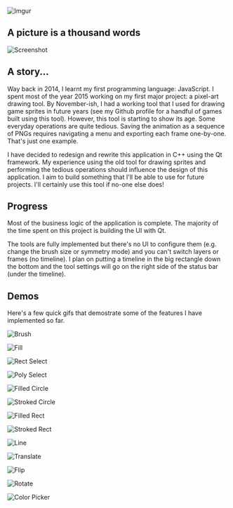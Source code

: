 ![Imgur](https://i.imgur.com/2Iqka11.png)

## A picture is a thousand words

![Screenshot](https://i.imgur.com/IrG6yZy.png)

## A story...

Way back in 2014, I learnt my first programming language: JavaScript. 
I spent most of the year 2015 working on my first major project: a pixel-art drawing tool. 
By November-ish, I had a working tool that I used for drawing game sprites in future years
(see my Github profile for a handful of games built using this tool).
However, this tool is starting to show its age. Some everyday operations are quite tedious.
Saving the animation as a sequence of PNGs requires navigating a menu and exporting
each frame one-by-one. That's just one example.

I have decided to redesign and rewrite this application in C++ using the Qt framework.
My experience using the old tool for drawing sprites and performing the tedious operations
should influence the design of this application. I aim to build something that I'll be able
to use for future projects. I'll certainly use this tool if no-one else does!

## Progress

Most of the business logic of the application is complete. The majority of the time spent on
this project is building the UI with Qt.

The tools are fully implemented but there's no UI to configure them (e.g. change the brush size 
or symmetry mode) and you can't switch layers or frames (no timeline).
I plan on putting a timeline in the big rectangle down the bottom and the tool settings will
go on the right side of the status bar (under the timeline).

## Demos

Here's a few quick gifs that demostrate some of the features I have implemented so far.

![Brush](https://i.imgur.com/awJ8cOf.gif)

![Fill](https://i.imgur.com/15cNBDr.gif)

![Rect Select](https://i.imgur.com/JdbRhW8.gif)

![Poly Select](https://i.imgur.com/KM8Sown.gif)

![Filled Circle](https://i.imgur.com/wVTqfYF.gif)

![Stroked Circle](https://i.imgur.com/8ntlkEW.gif)

![Filled Rect](https://i.imgur.com/lUGYKW2.gif)

![Stroked Rect](https://i.imgur.com/r7M8XUi.gif)

![Line](https://i.imgur.com/BQ6LEtj.gif)

![Translate](https://i.imgur.com/VlO5mrl.gif)

![Flip](https://i.imgur.com/HJnQuiK.gif)

![Rotate](https://i.imgur.com/Xj1AG30.gif)

![Color Picker](https://i.imgur.com/UCoMrYK.gif)
